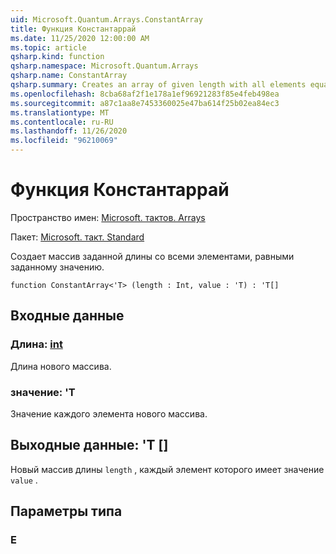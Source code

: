 ```yaml
---
uid: Microsoft.Quantum.Arrays.ConstantArray
title: Функция Константаррай
ms.date: 11/25/2020 12:00:00 AM
ms.topic: article
qsharp.kind: function
qsharp.namespace: Microsoft.Quantum.Arrays
qsharp.name: ConstantArray
qsharp.summary: Creates an array of given length with all elements equal to given value.
ms.openlocfilehash: 8cba68af2f1e178a1ef96921283f85e4feb498ea
ms.sourcegitcommit: a87c1aa8e7453360025e47ba614f25b02ea84ec3
ms.translationtype: MT
ms.contentlocale: ru-RU
ms.lasthandoff: 11/26/2020
ms.locfileid: "96210069"
---
```

# <a name="constantarray-function"></a>Функция Константаррай

Пространство имен: [Microsoft. тактов. Arrays](xref:Microsoft.Quantum.Arrays)

Пакет: [Microsoft. такт. Standard](https://nuget.org/packages/Microsoft.Quantum.Standard)


Создает массив заданной длины со всеми элементами, равными заданному значению.

```qsharp
function ConstantArray<'T> (length : Int, value : 'T) : 'T[]
```


## <a name="input"></a>Входные данные

### <a name="length--int"></a>Длина: [int](xref:microsoft.quantum.lang-ref.int)

Длина нового массива.


### <a name="value--t"></a>значение: 'T

Значение каждого элемента нового массива.



## <a name="output--t"></a>Выходные данные: 'T []

Новый массив длины `length` , каждый элемент которого имеет значение `value` .

## <a name="type-parameters"></a>Параметры типа

### <a name="t"></a>Е

